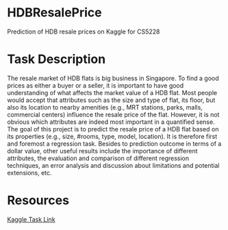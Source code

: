 # HDBResalePrice
Prediction of HDB resale prices on Kaggle for CS5228

# Task Description
The resale market of HDB flats is big business in Singapore. To find a good prices as either a buyer or a seller, it is important to have good understanding of what affects the market value of a HDB flat. Most people would accept that attributes such as the size and type of flat, its floor, but also its location to nearby amenities (e.g., MRT stations, parks, malls, commercial centers) influence the resale price of the flat. However, it is not obvious which attributes are indeed most important in a quantified sense.<br>
The goal of this project is to predict the resale price of a HDB flat based on its properties (e.g., size, #rooms, type, model, location). It is therefore first and foremost a regression task. Besides to prediction outcome in terms of a dollar value, other useful results include the importance of different attributes, the evaluation and comparison of different regression techniques, an error analysis and discussion about limitations and potential extensions, etc.

# Resources
[Kaggle Task Link](https://www.kaggle.com/c/cs5228-2020-semester-2-final-project/overview)
